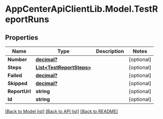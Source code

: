 # AppCenterApiClientLib.Model.TestReportRuns
## Properties

Name | Type | Description | Notes
------------ | ------------- | ------------- | -------------
**Number** | [**decimal?**](BigDecimal.md) |  | [optional] 
**Steps** | [**List&lt;TestReportSteps&gt;**](TestReportSteps.md) |  | [optional] 
**Failed** | [**decimal?**](BigDecimal.md) |  | [optional] 
**Skipped** | [**decimal?**](BigDecimal.md) |  | [optional] 
**ReportUrl** | **string** |  | [optional] 
**Id** | **string** |  | [optional] 

[[Back to Model list]](../README.md#documentation-for-models) [[Back to API list]](../README.md#documentation-for-api-endpoints) [[Back to README]](../README.md)


